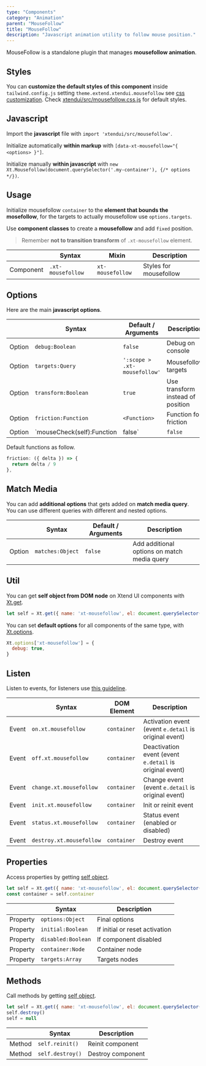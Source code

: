 ```yaml
---
type: "Components"
category: "Animation"
parent: "MouseFollow"
title: "MouseFollow"
description: "Javascript animation utility to follow mouse position."
---
```


MouseFollow is a standalone plugin that manages **mousefollow animation**.

## Styles

You can **customize the default styles of this component** inside `tailwind.config.js` setting `theme.extend.xtendui.mousefollow` see [css customization](/components/css#customization). Check [xtendui/src/mousefollow.css.js](https://github.com/xtendui/xtendui/blob/beta/src/mousefollow.css.js) for default styles.

## Javascript

Import the **javascript** file with `import 'xtendui/src/mousefollow'`.

Initialize automatically **within markup** with `[data-xt-mousefollow="{ <options> }"]`.

Initialize manually **within javascript** with `new Xt.Mousefollow(document.querySelector('.my-container'), {/* options */})`.

## Usage

Initialize mousefollow `container` to the **element that bounds the mosefollow**, for the targets to actually mousefollow use `options.targets`.

Use **component classes** to create a **mousefollow** and add `fixed` position.

> Remember **not to transition transform** of `.xt-mousefollow` element.

<div class="xt-overflow-sub overflow-y-hidden overflow-x-scroll my-5 xt-my-auto w-full">

|                      | Syntax                          | Mixin            | Description                   |
| ----------------------- | ----------------------------------------- | -----------------------------| ----------------------------- |
| Component                  | `.xt-mousefollow`                     | `xt-mousefollow`                | Styles for mousefollow            |

</div>

<demo>
  <demoinline src="demos/components/mouse-follow/usage">
  </demoinline>
</demo>

## Options
 
Here are the main **javascript options**.

<div class="xt-overflow-sub overflow-y-hidden overflow-x-scroll my-5 xt-my-auto w-full">

|                         | Syntax                                    | Default / Arguments                       | Description                   |
| ----------------------- | ----------------------------------------- | ----------------------------- | ----------------------------- |
| Option                    | `debug:Boolean`                          | `false`        | Debug on console            |
| Option                    | `targets:Query`                          | `':scope > .xt-mousefollow'`        | Mousefollow targets            |
| Option                    | `transform:Boolean`                          | `true`        | Use transform instead of position            |
| Option                    | `friction:Function`                          | `<Function>`        | Function for friction             |
| Option                    | `mouseCheck(self):Function|false`                          | `false`        | Function called on activate/deactivate, return false to skip activation/deactivation, return `Boolean`             |

</div>

Default functions as follow.

```js
friction: ({ delta }) => {
  return delta / 9
},
```

## Match Media

You can add **additional options** that gets added on **match media query**. You can use different queries with different and nested options.

<div class="xt-overflow-sub overflow-y-hidden overflow-x-scroll my-5 xt-my-auto w-full">

|                         | Syntax                                    | Default / Arguments                       | Description                   |
| ----------------------- | ----------------------------------------- | ----------------------------- | ----------------------------- |
| Option                  | `matches:Object`                              | `false`                     | Add additional options on match media query           |

</div>

## Util

You can get **self object from DOM node** on Xtend UI components with [Xt.get](/components/javascript#xt-get).

```js
let self = Xt.get({ name: 'xt-mousefollow', el: document.querySelector('.my-container') })
```

You can set **default options** for all components of the same type, with [Xt.options](/components/javascript#xt-options).

```js
Xt.options['xt-mousefollow'] = {
  debug: true,
}
```

## Listen

Listen to events, for listeners use [this guideline](/components/javascript#listeners).

<div class="xt-overflow-sub overflow-y-hidden overflow-x-scroll my-5 xt-my-auto w-full">

|                         | Syntax                                    | DOM Element                    | Description                   |
| ----------------------- | ----------------------------------------- | ----------------------------- | ----------------------------- |
| Event                   | `on.xt.mousefollow`       | `container` | Activation event (event `e.detail` is original event)             |
| Event                   | `off.xt.mousefollow`      | `container` | Deactivation event (event `e.detail` is original event)            |
| Event                   | `change.xt.mousefollow`       | `container` | Change event (event `e.detail` is original event)             |
| Event                   | `init.xt.mousefollow`           | `container` | Init or reinit event             |
| Event                   | `status.xt.mousefollow`           | `container` | Status event (enabled or disabled)             |
| Event                   | `destroy.xt.mousefollow`           | `container` | Destroy event             |

</div>

## Properties

Access properties by getting [self object](/components/javascript#xt-get).

```js
let self = Xt.get({ name: 'xt-mousefollow', el: document.querySelector('.my-container') })
const container = self.container
```

<div class="xt-overflow-sub overflow-y-hidden overflow-x-scroll my-5 xt-my-auto w-full">

|                         | Syntax                                   | Description                   |
| ----------------------- | ---------------------------------------- | ----------------------------- |
| Property                   | `options:Object`       | Final options             |
| Property                   | `initial:Boolean`       | If initial or reset activation             |
| Property                   | `disabled:Boolean`       | If component disabled            |
| Property                   | `container:Node`       | Container node             |
| Property                   | `targets:Array`       | Targets nodes            |

</div>

## Methods

Call methods by getting [self object](/components/javascript#xt-get).

```js
let self = Xt.get({ name: 'xt-mousefollow', el: document.querySelector('.my-container') })
self.destroy()
self = null
```

<div class="xt-overflow-sub overflow-y-hidden overflow-x-scroll my-5 xt-my-auto w-full">

|                         | Syntax                                    | Description                   |
| ----------------------- | ----------------------------------------- | ----------------------------- |
| Method                  | `self.reinit()`       | Reinit component             |
| Method                  | `self.destroy()`              | Destroy component            |

</div>
